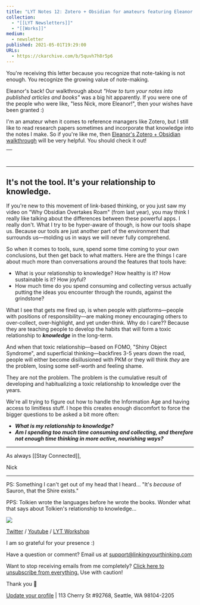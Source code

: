```yaml
---
title: "LYT Notes 12: Zotero + Obsidian for amateurs featuring Eleanor Konik PLUS: It's not the tool. It's your relationship to knowledge."
collection:
  - "[[LYT Newsletters]]"
  - "[[Works]]"
medium:
  - newsletter
published: 2021-05-01T19:29:00
URLs:
  - https://ckarchive.com/b/5quvh7h8r5p6
---
```


You're receiving this letter because you recognize that note-taking is not enough. You recognize the growing value of note-making.

Eleanor's back! Our walkthrough about *"How to turn your notes into published articles and books"* was a big hit apparently. If you were one of the people who were like, "less Nick, more Eleanor!", then your wishes have been granted :)

I'm an amateur when it comes to reference managers like Zotero, but I still like to read research papers sometimes and incorporate that knowledge into the notes I make. So if you're like me, then [Eleanor's Zotero + Obsidian walkthrough](https://youtu.be/XbGJH08ZfCs) will be very helpful. You should check it out!

| ​ |
| --- |

---

## It's not the tool. It's your relationship to knowledge.

If you're new to this movement of link-based thinking, or you just saw my video on "Why Obsidian Overtakes Roam" (from last year), you may think I really like talking about the differences between these powerful apps. I really don't. What I try to be hyper-aware of though, is how our tools shape us. Because our tools are just another part of the environment that surrounds us—molding us in ways we will never fully comprehend.

So when it comes to tools, sure, spend some time coming to your own conclusions, but then get back to what matters. Here are the things I care about much more than conversations around the features that tools have:

* What is your relationship to knowledge? How healthy is it? How sustainable is it? How joyful?
* How much time do you spend consuming and collecting versus actually putting the ideas you encounter through the rounds, against the grindstone?

What I see that gets me fired up, is when people with platforms—people with positions of responsibility—are making money encouraging others to over-collect, over-highlight, and yet under-think. Why do I care?? Because they are teaching people to develop the habits that will form a toxic relationship to ***knowledge*** in the long-term.

And when that toxic relationship—based on FOMO, "Shiny Object Syndrome", and superficial thinking—backfires 3-5 years down the road, people will either become disillusioned with PKM or they will think *they* are the problem, losing some self-worth and feeling shame.

They are not the problem. The problem is the cumulative result of developing and habitualizing a toxic relationship to knowledge over the years.

We're all trying to figure out how to handle the Information Age and having access to limitless stuff. I hope this creates enough discomfort to force the bigger questions to be asked a bit more often:

* ***What is my relationship to knowledge?***
* ***Am I spending too much time consuming and collecting, and therefore not enough time thinking in more active, nourishing ways?***

---

As always [[Stay Connected]],

Nick

---

PS: Something I can't get out of my head that I heard… "It's *because* of Sauron, that the Shire exists."

PPS: Tolkien wrote the languages before he wrote the books. Wonder what that says about Tolkien's relationship to knowledge…

![](https://embed.filekitcdn.com/e/dv87Nny89souiCFyZqnEgh/t5xLoqQjMXTWs4akdeAMSG/email)

[Twitter](https://twitter.com/NickMilo) / [Youtube](https://www.youtube.com/channel/UC85D7ERwhke7wVqskV_DZUA) / [LYT Workshop](https://www.linkingyourthinking.com/)

I am so grateful for your presence :)

Have a question or comment? Email us at
[support@linkingyourthinking.com](mailto:support@linkingyourthinking.com)

Want to stop receiving emails from me completely? [Click here to unsubscribe from everything.](https://preview.convertkit-mail2.com/unsubscribe) Use with caution!

Thank you 🙏

[Update your profile](https://preview.convertkit-mail2.com/preferences) | 113 Cherry St #92768, Seattle, WA 98104-2205

